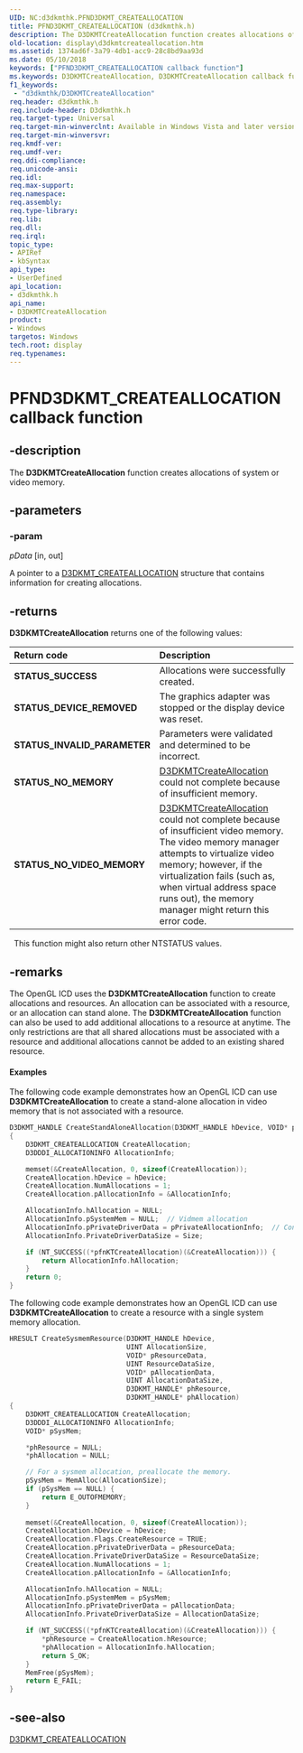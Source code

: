 ```yaml
---
UID: NC:d3dkmthk.PFND3DKMT_CREATEALLOCATION
title: PFND3DKMT_CREATEALLOCATION (d3dkmthk.h)
description: The D3DKMTCreateAllocation function creates allocations of system or video memory.
old-location: display\d3dkmtcreateallocation.htm
ms.assetid: 1374ad6f-3a79-4db1-acc9-28c8bd9aa93d
ms.date: 05/10/2018
keywords: ["PFND3DKMT_CREATEALLOCATION callback function"]
ms.keywords: D3DKMTCreateAllocation, D3DKMTCreateAllocation callback function [Display Devices], OpenGL_Functions_dfd80d2b-c3c7-4aca-833c-153090153b96.xml, PFND3DKMT_CREATEALLOCATION, PFND3DKMT_CREATEALLOCATION callback, d3dkmthk/D3DKMTCreateAllocation, display.d3dkmtcreateallocation
f1_keywords:
 - "d3dkmthk/D3DKMTCreateAllocation"
req.header: d3dkmthk.h
req.include-header: D3dkmthk.h
req.target-type: Universal
req.target-min-winverclnt: Available in Windows Vista and later versions of the Windows operating systems.
req.target-min-winversvr: 
req.kmdf-ver: 
req.umdf-ver: 
req.ddi-compliance: 
req.unicode-ansi: 
req.idl: 
req.max-support: 
req.namespace: 
req.assembly: 
req.type-library: 
req.lib: 
req.dll: 
req.irql: 
topic_type:
- APIRef
- kbSyntax
api_type:
- UserDefined
api_location:
- d3dkmthk.h
api_name:
- D3DKMTCreateAllocation
product:
- Windows
targetos: Windows
tech.root: display
req.typenames: 
---
```


# PFND3DKMT_CREATEALLOCATION callback function

## -description

The <b>D3DKMTCreateAllocation</b> function creates allocations of system or video memory.


## -parameters

### -param 

*pData* [in, out]

A pointer to a <a href="https://docs.microsoft.com/windows-hardware/drivers/ddi/d3dkmthk/ns-d3dkmthk-_d3dkmt_createallocation">D3DKMT_CREATEALLOCATION</a> structure that contains information for creating allocations.

## -returns

<b>D3DKMTCreateAllocation</b> returns one of the following values:

| **Return code** | **Description** | 
|:--|:--|
| **STATUS_SUCCESS** | Allocations were successfully created. | 
| **STATUS_DEVICE_REMOVED** | The graphics adapter was stopped or the display device was reset. | 
| **STATUS_INVALID_PARAMETER** | Parameters were validated and determined to be incorrect. | 
| **STATUS_NO_MEMORY** | [D3DKMTCreateAllocation](https://docs.microsoft.com/windows-hardware/drivers/ddi/d3dkmthk/nf-d3dkmthk-d3dkmtcreateallocation)  could not complete because of insufficient memory. | 
| **STATUS_NO_VIDEO_MEMORY** | [D3DKMTCreateAllocation](https://docs.microsoft.com/windows-hardware/drivers/ddi/d3dkmthk/nf-d3dkmthk-d3dkmtcreateallocation)  could not complete because of insufficient video memory. The video memory manager attempts to virtualize video memory; however, if the virtualization fails (such as, when virtual address space runs out), the memory manager might return this error code. | 
 
This function might also return other NTSTATUS values.

## -remarks

The OpenGL ICD uses the <b>D3DKMTCreateAllocation</b> function to create allocations and resources. An allocation can be associated with a resource, or an allocation can stand alone. The <b>D3DKMTCreateAllocation</b> function can also be used to add additional allocations to a resource at anytime. The only restrictions are that all shared allocations must be associated with a resource and additional allocations cannot be added to an existing shared resource.

#### Examples

The following code example demonstrates how an OpenGL ICD can use <b>D3DKMTCreateAllocation</b> to create a stand-alone allocation in video memory that is not associated with a resource.

```cpp
D3DKMT_HANDLE CreateStandAloneAllocation(D3DKMT_HANDLE hDevice, VOID* pPrivateAllocationInfo, UINT Size)
{
    D3DKMT_CREATEALLOCATION CreateAllocation;
    D3DDDI_ALLOCATIONINFO AllocationInfo;

    memset(&CreateAllocation, 0, sizeof(CreateAllocation));
    CreateAllocation.hDevice = hDevice;
    CreateAllocation.NumAllocations = 1;
    CreateAllocation.pAllocationInfo = &AllocationInfo;

    AllocationInfo.hAllocation = NULL;
    AllocationInfo.pSystemMem = NULL;  // Vidmem allocation
    AllocationInfo.pPrivateDriverData = pPrivateAllocationInfo;  // Contains format, size, and so on.
    AllocationInfo.PrivateDriverDataSize = Size;

    if (NT_SUCCESS((*pfnKTCreateAllocation)(&CreateAllocation))) {
        return AllocationInfo.hAllocation;
    }
    return 0;
}
```

The following code example demonstrates how an OpenGL ICD can use <b>D3DKMTCreateAllocation</b> to create a resource with a single system memory allocation.

```cpp
HRESULT CreateSysmemResource(D3DKMT_HANDLE hDevice, 
                             UINT AllocationSize, 
                             VOID* pResourceData, 
                             UINT ResourceDataSize,
                             VOID* pAllocationData, 
                             UINT AllocationDataSize,
                             D3DKMT_HANDLE* phResource,
                             D3DKMT_HANDLE* phAllocation)
{
    D3DKMT_CREATEALLOCATION CreateAllocation;
    D3DDDI_ALLOCATIONINFO AllocationInfo;
    VOID* pSysMem;

    *phResource = NULL;
    *phAllocation = NULL;

    // For a sysmem allocation, preallocate the memory.
    pSysMem = MemAlloc(AllocationSize);
    if (pSysMem == NULL) {
        return E_OUTOFMEMORY;
    }
 
    memset(&CreateAllocation, 0, sizeof(CreateAllocation));
    CreateAllocation.hDevice = hDevice;
    CreateAllocation.Flags.CreateResource = TRUE;
    CreateAllocation.pPrivateDriverData = pResourceData;
    CreateAllocation.PrivateDriverDataSize = ResourceDataSize;
    CreateAllocation.NumAllocations = 1;
    CreateAllocation.pAllocationInfo = &AllocationInfo;

    AllocationInfo.hAllocation = NULL;
    AllocationInfo.pSystemMem = pSysMem;
    AllocationInfo.pPrivateDriverData = pAllocationData;
    AllocationInfo.PrivateDriverDataSize = AllocationDataSize;

    if (NT_SUCCESS((*pfnKTCreateAllocation)(&CreateAllocation))) {
        *phResource = CreateAllocation.hResource;
        *phAllocation = AllocationInfo.hAllocation;
        return S_OK;
    }
    MemFree(pSysMem);
    return E_FAIL;
}
```

## -see-also

<a href="https://docs.microsoft.com/windows-hardware/drivers/ddi/d3dkmthk/ns-d3dkmthk-_d3dkmt_createallocation">D3DKMT_CREATEALLOCATION</a>
